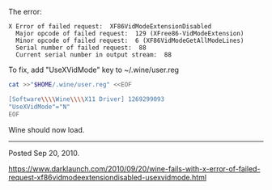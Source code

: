 The error:
```
X Error of failed request:  XF86VidModeExtensionDisabled
  Major opcode of failed request:  129 (XFree86-VidModeExtension)
  Minor opcode of failed request:  6 (XF86VidModeGetAllModeLines)
  Serial number of failed request:  88
  Current serial number in output stream:  88
```

To fix, add "UseXVidMode" key to ~/.wine/user.reg
```sh
cat >>"$HOME/.wine/user.reg" <<EOF

[Software\\\\Wine\\\\X11 Driver] 1269299093
"UseXVidMode"="N"
EOF
```

Wine should now load.

---

Posted Sep 20, 2010.

https://www.darklaunch.com/2010/09/20/wine-fails-with-x-error-of-failed-request-xf86vidmodeextensiondisabled-usexvidmode.html